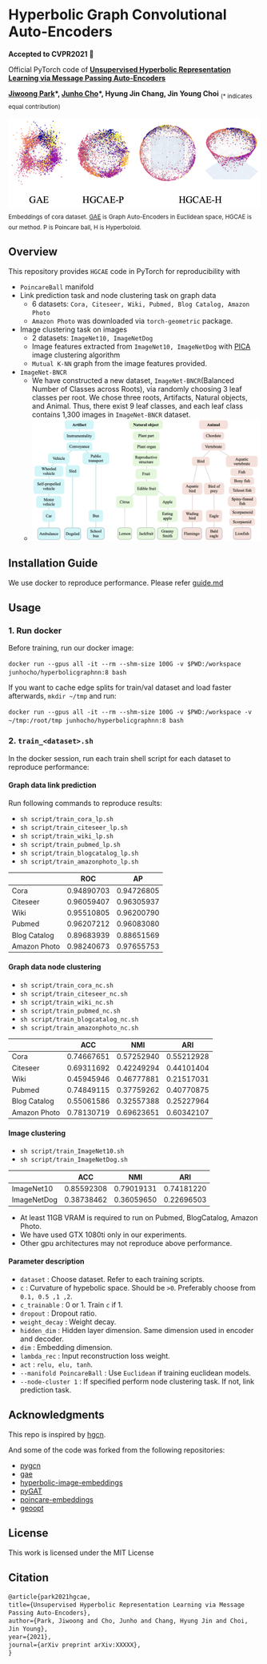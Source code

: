Hyperbolic Graph Convolutional Auto-Encoders 
==================================================

**Accepted to **CVPR2021** :tada:**


Official PyTorch code of [**Unsupervised Hyperbolic Representation Learning via Message Passing Auto-Encoders**]()

**[Jiwoong Park](https://jiwoongpark92.github.io)&ast;, 
[Junho Cho](http://tmmse.xyz/junhocho/)&ast;, Hyung Jin Chang, Jin Young Choi** <sub>(\* indicates equal contribution)</sub>

![vis_cora](./images/fig_cora_small.png)
<sub>Embeddings of cora dataset. [GAE](https://github.com/tkipf/gae) is Graph Auto-Encoders in Euclidean space, HGCAE is our method. P is Poincare ball, H is Hyperboloid.</sub>


## Overview

This repository provides `HGCAE` code in PyTorch for reproducibility with

- `PoincareBall` manifold 
- Link prediction task and node clustering task on graph data
	- 6  datasets: `Cora, Citeseer, Wiki, Pubmed, Blog Catalog, Amazon Photo`
	- `Amazon Photo` was downloaded via `torch-geometric` package.
- Image clustering task on images
	- 2 datasets: `ImageNet10, ImageNetDog`
	- Image features extracted from `ImageNet10, ImageNetDog` with [PICA](https://github.com/Raymond-sci/PICA) image clustering algorithm
	- `Mutual K-NN` graph from the image features provided.
- `ImageNet-BNCR`
  - We have constructed a new dataset, `ImageNet-BNCR`(Balanced Number of Classes across Roots), via randomly choosing 3 leaf classes per root. We chose three roots, Artifacts, Natural objects, and Animal. Thus, there exist 9 leaf classes, and each leaf class contains 1,300 images in `ImageNet-BNCR` dataset.
  - <img width="600" alt="bncr" src="./images/tree_BNCR.png">



## Installation  Guide

We use docker to reproduce performance. Please refer [guide.md](guide.md)


## Usage

### 1. Run docker

Before training, run our docker image:

```docker run --gpus all -it --rm --shm-size 100G -v $PWD:/workspace  junhocho/hyperbolicgraphnn:8 bash```

If you want to cache edge splits for train/val dataset and load faster afterwards, `mkdir ~/tmp` and run:

```docker run --gpus all -it --rm --shm-size 100G -v $PWD:/workspace -v ~/tmp:/root/tmp junhocho/hyperbolicgraphnn:8 bash```



### 2.  ```train_<dataset>.sh```

In the docker session, run each train shell script for each dataset to reproduce performance:

#### Graph data link prediction

Run following commands to reproduce results:

- `sh script/train_cora_lp.sh`
- `sh script/train_citeseer_lp.sh`
- `sh script/train_wiki_lp.sh`
- `sh script/train_pubmed_lp.sh`
- `sh script/train_blogcatalog_lp.sh`
- `sh script/train_amazonphoto_lp.sh`

|              | ROC          | AP           |
|--------------|--------------|--------------|
| Cora         | 0.94890703   | 0.94726805   |
| Citeseer     | 0.96059407   | 0.96305937   |
| Wiki         | 0.95510805 | 0.96200790 |
| Pubmed       | 0.96207212 | 0.96083080 |
| Blog Catalog | 0.89683939 | 0.88651569 |
| Amazon Photo | 0.98240673 | 0.97655753 |


#### Graph data node clustering

- `sh script/train_cora_nc.sh`
- `sh script/train_citeseer_nc.sh`
- `sh script/train_wiki_nc.sh`
- `sh script/train_pubmed_nc.sh`
- `sh script/train_blogcatalog_nc.sh`
- `sh script/train_amazonphoto_nc.sh`

|             | ACC        | NMI        | ARI        |
|-------------|------------|------------|------------|
| Cora		  | 0.74667651 | 0.57252940	| 0.55212928 |
| Citeseer	  | 0.69311692 | 0.42249294	| 0.44101404 |
| Wiki		  | 0.45945946 | 0.46777881 | 0.21517031 |
| Pubmed	  | 0.74849115 | 0.37759262 | 0.40770875 |
| Blog Catalog| 0.55061586 | 0.32557388 | 0.25227964 |
| Amazon Photo| 0.78130719 | 0.69623651 | 0.60342107 |

#### Image clustering

- `sh script/train_ImageNet10.sh`
- `sh script/train_ImageNetDog.sh`

|             | ACC        | NMI        | ARI        |
|-------------|------------|------------|------------|
| ImageNet10  | 0.85592308 | 0.79019131 | 0.74181220 |
| ImageNetDog | 0.38738462 | 0.36059650 | 0.22696503 |


- At least 11GB VRAM is required to run on Pubmed, BlogCatalog, Amazon Photo.
- We have used GTX 1080ti only in our experiments.
- Other gpu architectures may not reproduce above performance.

#### Parameter description

- `dataset` : Choose dataset. Refer to each training scripts.
- `c` : Curvature of hypebolic space. Should be `>0`. Preferably choose from `0.1, 0.5 ,1 ,2`.
- `c_trainable` : 0 or 1. Train `c` if 1.
- `dropout` : Dropout ratio.
- `weight_decay` : Weight decay.
- `hidden_dim` : Hidden layer dimension. Same dimension used in encoder and decoder.
- `dim` : Embedding dimension.
- `lambda_rec` : Input reconstruction loss weight.
- `act` : `relu, elu, tanh`.
- `--manifold PoincareBall` : Use `Euclidean` if training euclidean models.
- `--node-cluster 1` : If specified perform node clustering task. If not, link prediction task.




## Acknowledgments

This repo is inspired by [hgcn](https://github.com/HazyResearch/hgcn).

And some of the code was forked from the following repositories:

 * [pygcn](https://github.com/tkipf/pygcn/tree/master/pygcn)
 * [gae](https://github.com/tkipf/gae/tree/master/gae)
 * [hyperbolic-image-embeddings](https://github.com/KhrulkovV/hyperbolic-image-embeddings)
 * [pyGAT](https://github.com/Diego999/pyGAT)
 * [poincare-embeddings](https://github.com/facebookresearch/poincare-embeddings)
 * [geoopt](https://github.com/geoopt/geoopt)


## License

This work is licensed under the MIT License

## Citation


```
@article{park2021hgcae,
title={Unsupervised Hyperbolic Representation Learning via Message Passing Auto-Encoders},
author={Park, Jiwoong and Cho, Junho and Chang, Hyung Jin and Choi, Jin Young},
year={2021},
journal={arXiv preprint arXiv:XXXXX},
}
```
